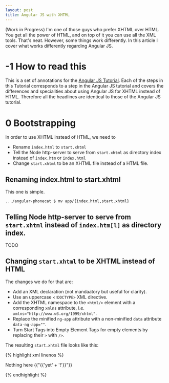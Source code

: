 ```yaml
---
layout: post
title: Angular JS with XHTML
---
```


(Work in Progress)
I'm one of those guys who prefer XHTML over HTML.
You get all the power of HTML, and on top of it you can use all the XML tools.
That's neat.
However, some things work differently.
In this article I cover what works differently regarding Angular JS.

# -1 How to read this

This is a set of annotations for the [Angular JS Tutorial](https://docs.angularjs.org/tutorial).
Each of the steps in this Tutorial corresponds to a step in the Angular JS tutorial and covers the differences and specialities about using Angular JS for XHTML instead of HTML.
Therefore all the headlines are identical to those of the Angular JS tutorial.

# 0 Bootstrapping

In order to use XHTML instead of HTML, we need to

* Rename `index.html` to `start.xhtml`
* Tell the Node http-server to serve from `start.xhtml` as directory index instead of `index.htm` or `index.html`
* Change `start.xhtml` to be an XHTML file instead of a HTML file.

## Renaming index.html to start.xhtml
This one is simple.

    .../angular-phonecat $ mv app/{index.html,start.xhtml}

## Telling Node http-server to serve from `start.xhtml` instead of `index.htm[l]` as directory index.
TODO

## Changing `start.xhtml` to be XHTML instead of HTML
The changes we do for that are:

* Add an XML declaration (not mandaatory but useful for clarity).
* Use an uppercase `<!DOCTYPE>` XML directive.
* Add the XHTML namespace to the `<html/>` element with a corresponding `xmlns` attribute, i.e. `xmlns="http://www.w3.org/1999/xhtml"`.
* Replace the minified `ng-app` attribute with a non-minified `data` attribute `data-ng-app=""`.
* Turn Start Tags into Empty Element Tags for empty elements by replacing their `>` with `/>`.

The resulting `start.xhtml` file looks like this:

{% highlight xml linenos %}
<?xml version="1.0"?>
<!DOCTYPE html>
<html xmlns="http://www.w3.org/1999/xhtml" lang="en" data-ng-app="">
<head>
  <meta charset="utf-8"/>
  <title>My HTML File</title>
  <link rel="stylesheet" href="bower_components/bootstrap/dist/css/bootstrap.css"/>
  <link rel="stylesheet" href="css/app.css"/>
  <script src="bower_components/angular/angular.js"></script>
</head>
<body>

  <p>Nothing here {{"{{'yet' + '!'}}"}}</p>

</body>
</html>
{% endhighlight %}
